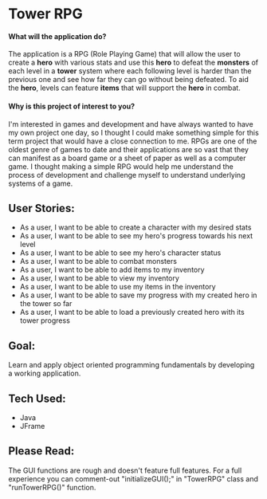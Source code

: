 # Tower RPG

#### What will the application do?
The application is a RPG (Role Playing Game) that will allow the user to create a **hero** with various stats and use this **hero** to defeat the **monsters** of each level in a **tower** system where each following level is harder than the previous one and see how far they can go without being defeated. To aid the **hero**, levels can feature **items** that will support the **hero** in combat.
#### Why is this project of interest to you?
I'm interested in games and development and have always wanted to have my own project one day, so I thought I could make something simple for this term project that would have a close connection to me. RPGs are one of the oldest genre of games to date and their applications are so vast that they can manifest as a board game or a sheet of paper as well as a computer game. I thought making a simple RPG would help me understand the process of development and challenge myself to understand underlying systems of a game.

## User Stories:
- As a user, I want to be able to create a character with my desired stats
- As a user, I want to be able to see my hero's progress towards his next level
- As a user, I want to be able to see my hero's character status
- As a user, I want to be able to combat monsters
- As a user, I want to be able to add items to my inventory
- As a user, I want to be able to view my inventory
- As a user, I want to be able to use my items in the inventory
- As a user, I want to be able to save my progress with my created hero in the tower so far
- As a user, I want to be able to load a previously created hero with its tower progress

## Goal:
Learn and apply object oriented programming fundamentals by developing a working application.

## Tech Used:
* Java
* JFrame

## Please Read:
The GUI functions are rough and doesn't feature full features. For a full experience you can comment-out "initializeGUI();" in "TowerRPG" class and "runTowerRPG()" function.
